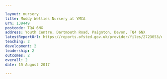 ```yaml
---

layout: nursery
title: Muddy Wellies Nursery at YMCA
urn: 139449
postcode: TQ4 6NX
address: Youth Centre, Dartmouth Road, Paignton, Devon, TQ4 6NX
latestReportUrl: https://reports.ofsted.gov.uk/provider/files/2723053/urn/139449.pdf
teaching: 2
development: 2
leadership: 2
outcomes: 2
overall: 2
date: 15 August 2017

---
```

